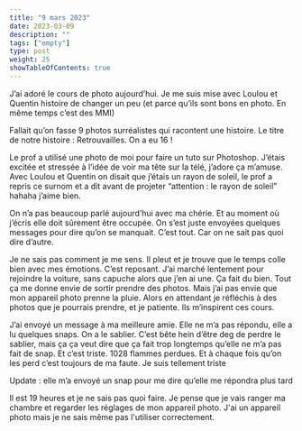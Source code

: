 ```yaml
---
title: "9 mars 2023"
date: 2023-03-09
description: ""
tags: ["empty"]
type: post
weight: 25
showTableOfContents: true
---
```


J’ai adoré le cours de photo aujourd’hui. Je me suis mise avec Loulou et Quentin histoire de changer un peu (et parce qu’ils sont bons en photo. En même temps c’est des MMI)

Fallait qu’on fasse 9 photos surréalistes qui racontent une histoire. Le titre de notre histoire : Retrouvailles. On a eu 16 !

Le prof a utilisé une photo de moi pour faire un tuto sur Photoshop. J’étais excitée et stressée à l’idée de voir ma tête sur la télé, j’adore ça m’amuse. Avec Loulou et Quentin on disait que j’étais un rayon de soleil, le prof a repris ce surnom et a dit avant de projeter “attention : le rayon de soleil” hahaha j’aime bien.

On n’a pas beaucoup parlé aujourd’hui avec ma chérie. Et au moment où j’écris elle doit sûrement être occupée. On s’est juste envoyées quelques messages pour dire qu’on se manquait. C’est tout. Car on ne sait pas quoi dire d’autre.

Je ne sais pas comment je me sens. Il pleut et je trouve que le temps colle bien avec mes émotions. C’est reposant. J’ai marché lentement pour rejoindre la voiture, sans capuche alors que j’en ai une. Ça fait du bien. Tout ça me donne envie de sortir prendre des photos. Mais j’ai pas envie que mon appareil photo prenne la pluie. Alors en attendant je réfléchis à des photos que je pourrais prendre, et je patiente. Ils m’inspirent ces cours.

J’ai envoyé un message à ma meilleure amie. Elle ne m’a pas répondu, elle a lu quelques snaps. On a le sablier. C’est bête hein d’être deg de perdre le sablier, mais ça ça veut dire que ça fait trop longtemps qu’elle ne m’a pas fait de snap. Et c’est triste. 1028 flammes perdues. Et à chaque fois qu’on les perd c’est toujours de ma faute. Je suis tellement triste

Update : elle m’a envoyé un snap pour me dire qu’elle me répondra plus tard

Il est 19 heures et je ne sais pas quoi faire. Je pense que je vais ranger ma chambre et regarder les réglages de mon appareil photo. J'ai un appareil photo mais je ne sais même pas l'utiliser correctement. 